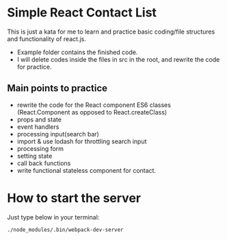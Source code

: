 # Simple React Contact List
This is just a kata for me to learn and practice basic coding/file structures and functionality of react.js.

- Example folder contains the finished code.
- I will delete codes inside the files in src in the root, and rewrite the code for practice.

## Main points to practice
- rewrite the code for the React component ES6 classes (React.Component as opposed to React.createClass)
- props and state
- event handlers
- processing input(search bar)
- import & use lodash for throttling search input
- processing form
- setting state
- call back functions
- write functional stateless component for contact.

# How to start the server
Just type below in your terminal:
```
./node_modules/.bin/webpack-dev-server
```
